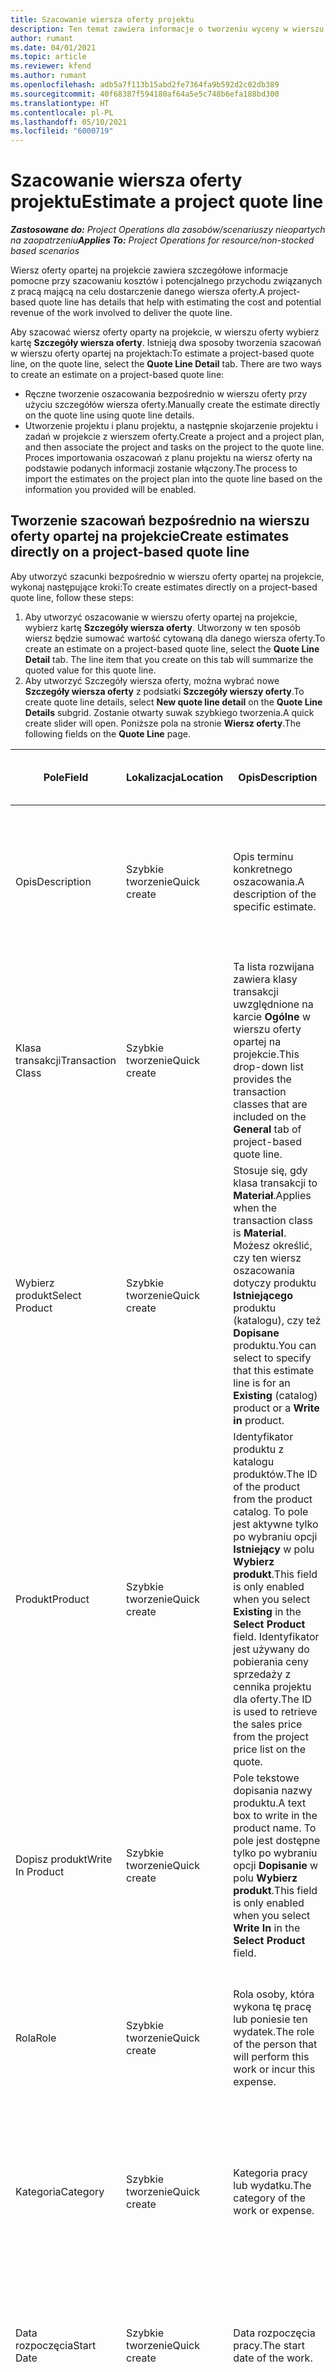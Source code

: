 ```yaml
---
title: Szacowanie wiersza oferty projektu
description: Ten temat zawiera informacje o tworzeniu wyceny w wierszu oferty projektu.
author: rumant
ms.date: 04/01/2021
ms.topic: article
ms.reviewer: kfend
ms.author: rumant
ms.openlocfilehash: adb5a7f113b15abd2fe7364fa9b592d2c02db389
ms.sourcegitcommit: 40f68387f594180af64a5e5c748b6efa188bd300
ms.translationtype: HT
ms.contentlocale: pl-PL
ms.lasthandoff: 05/10/2021
ms.locfileid: "6000719"
---
```

# <a name="estimate-a-project-quote-line"></a><span data-ttu-id="4b25c-103">Szacowanie wiersza oferty projektu</span><span class="sxs-lookup"><span data-stu-id="4b25c-103">Estimate a project quote line</span></span>

<span data-ttu-id="4b25c-104">_**Zastosowane do:** Project Operations dla zasobów/scenariuszy nieopartych na zaopatrzeniu_</span><span class="sxs-lookup"><span data-stu-id="4b25c-104">_**Applies To:** Project Operations for resource/non-stocked based scenarios_</span></span>

<span data-ttu-id="4b25c-105">Wiersz oferty opartej na projekcie zawiera szczegółowe informacje pomocne przy szacowaniu kosztów i potencjalnego przychodu związanych z pracą mającą na celu dostarczenie danego wiersza oferty.</span><span class="sxs-lookup"><span data-stu-id="4b25c-105">A project-based quote line has details that help with estimating the cost and potential revenue of the work involved to deliver the quote line.</span></span>

<span data-ttu-id="4b25c-106">Aby szacować wiersz oferty oparty na projekcie, w wierszu oferty wybierz kartę **Szczegóły wiersza oferty**. Istnieją dwa sposoby tworzenia szacowań w wierszu oferty opartej na projektach:</span><span class="sxs-lookup"><span data-stu-id="4b25c-106">To estimate a project-based quote line, on the quote line, select the **Quote Line Detail** tab. There are two ways to create an estimate on a project-based quote line:</span></span>

   - <span data-ttu-id="4b25c-107">Ręczne tworzenie oszacowania bezpośrednio w wierszu oferty przy użyciu szczegółów wiersza oferty.</span><span class="sxs-lookup"><span data-stu-id="4b25c-107">Manually create the estimate directly on the quote line using quote line details.</span></span> 
   - <span data-ttu-id="4b25c-108">Utworzenie projektu i planu projektu, a następnie skojarzenie projektu i zadań w projekcie z wierszem oferty.</span><span class="sxs-lookup"><span data-stu-id="4b25c-108">Create a project and a project plan, and then associate the project and tasks on the project to the quote line.</span></span> <span data-ttu-id="4b25c-109">Proces importowania oszacowań z planu projektu na wiersz oferty na podstawie podanych informacji zostanie włączony.</span><span class="sxs-lookup"><span data-stu-id="4b25c-109">The process to import the estimates on the project plan into the quote line based on the information you provided will be enabled.</span></span>

## <a name="create-estimates-directly-on-a-project-based-quote-line"></a><span data-ttu-id="4b25c-110">Tworzenie szacowań bezpośrednio na wierszu oferty opartej na projekcie</span><span class="sxs-lookup"><span data-stu-id="4b25c-110">Create estimates directly on a project-based quote line</span></span>

<span data-ttu-id="4b25c-111">Aby utworzyć szacunki bezpośrednio w wierszu oferty opartej na projekcie, wykonaj następujące kroki:</span><span class="sxs-lookup"><span data-stu-id="4b25c-111">To create estimates directly on a project-based quote line, follow these steps:</span></span>

1. <span data-ttu-id="4b25c-112">Aby utworzyć oszacowanie w wierszu oferty opartej na projekcie, wybierz kartę **Szczegóły wiersza oferty**. Utworzony w ten sposób wiersz będzie sumować wartość cytowaną dla danego wiersza oferty.</span><span class="sxs-lookup"><span data-stu-id="4b25c-112">To create an estimate on a project-based quote line, select the **Quote Line Detail** tab. The line item that you create on this tab will summarize the quoted value for this quote line.</span></span> 
2. <span data-ttu-id="4b25c-113">Aby utworzyć Szczegóły wiersza oferty, można wybrać nowe **Szczegóły wiersza oferty** z podsiatki **Szczegóły wierszy oferty**.</span><span class="sxs-lookup"><span data-stu-id="4b25c-113">To create quote line details, select **New quote line detail** on the **Quote Line Details** subgrid.</span></span> <span data-ttu-id="4b25c-114">Zostanie otwarty suwak szybkiego tworzenia.</span><span class="sxs-lookup"><span data-stu-id="4b25c-114">A quick create slider will open.</span></span> <span data-ttu-id="4b25c-115">Poniższe pola na stronie **Wiersz oferty**.</span><span class="sxs-lookup"><span data-stu-id="4b25c-115">The following fields on the **Quote Line** page.</span></span>

| <span data-ttu-id="4b25c-116">**Pole**</span><span class="sxs-lookup"><span data-stu-id="4b25c-116">**Field**</span></span> | <span data-ttu-id="4b25c-117">**Lokalizacja**</span><span class="sxs-lookup"><span data-stu-id="4b25c-117">**Location**</span></span> | <span data-ttu-id="4b25c-118">**Opis**</span><span class="sxs-lookup"><span data-stu-id="4b25c-118">**Description**</span></span> | <span data-ttu-id="4b25c-119">**Wpływ zmian w dalszych etapach**</span><span class="sxs-lookup"><span data-stu-id="4b25c-119">**Downstream impact**</span></span> |
| --- | --- | --- | --- |
| <span data-ttu-id="4b25c-120">Opis</span><span class="sxs-lookup"><span data-stu-id="4b25c-120">Description</span></span> | <span data-ttu-id="4b25c-121">Szybkie tworzenie</span><span class="sxs-lookup"><span data-stu-id="4b25c-121">Quick create</span></span> | <span data-ttu-id="4b25c-122">Opis terminu konkretnego oszacowania.</span><span class="sxs-lookup"><span data-stu-id="4b25c-122">A description of the specific estimate.</span></span> | <span data-ttu-id="4b25c-123">Ta wartość jest wartością domyślną dla powiązanych szczegółów wiersza oferty dla kosztów, które są tworzone automatycznie.</span><span class="sxs-lookup"><span data-stu-id="4b25c-123">This value defaults to the related quote line detail for cost that is automatically created.</span></span> |
| <span data-ttu-id="4b25c-124">Klasa transakcji</span><span class="sxs-lookup"><span data-stu-id="4b25c-124">Transaction Class</span></span> | <span data-ttu-id="4b25c-125">Szybkie tworzenie</span><span class="sxs-lookup"><span data-stu-id="4b25c-125">Quick create</span></span> | <span data-ttu-id="4b25c-126">Ta lista rozwijana zawiera klasy transakcji uwzględnione na karcie **Ogólne** w wierszu oferty opartej na projekcie.</span><span class="sxs-lookup"><span data-stu-id="4b25c-126">This drop-down list provides the transaction classes that are included on the **General** tab of project-based quote line.</span></span>  | <span data-ttu-id="4b25c-127">Ta wartość jest wartością domyślną dla powiązanych szczegółów wiersza oferty dla kosztów, które są tworzone automatycznie.</span><span class="sxs-lookup"><span data-stu-id="4b25c-127">This value defaults to the related quote line detail for cost that is automatically created.</span></span> |
| <span data-ttu-id="4b25c-128">Wybierz produkt</span><span class="sxs-lookup"><span data-stu-id="4b25c-128">Select Product</span></span> | <span data-ttu-id="4b25c-129">Szybkie tworzenie</span><span class="sxs-lookup"><span data-stu-id="4b25c-129">Quick create</span></span> | <span data-ttu-id="4b25c-130">Stosuje się, gdy klasa transakcji to **Materiał**.</span><span class="sxs-lookup"><span data-stu-id="4b25c-130">Applies when the transaction class is **Material**.</span></span> <span data-ttu-id="4b25c-131">Możesz określić, czy ten wiersz oszacowania dotyczy produktu **Istniejącego** produktu (katalogu), czy też **Dopisane** produktu.</span><span class="sxs-lookup"><span data-stu-id="4b25c-131">You can select to specify that this estimate line is for an **Existing** (catalog) product or a **Write in** product.</span></span> | <span data-ttu-id="4b25c-132">Ta wartość jest wartością domyślną dla powiązanych szczegółów wiersza oferty dla kosztów, które są tworzone automatycznie.</span><span class="sxs-lookup"><span data-stu-id="4b25c-132">This value defaults to the related quote line detail for cost that is automatically created.</span></span> |
| <span data-ttu-id="4b25c-133">Produkt</span><span class="sxs-lookup"><span data-stu-id="4b25c-133">Product</span></span> | <span data-ttu-id="4b25c-134">Szybkie tworzenie</span><span class="sxs-lookup"><span data-stu-id="4b25c-134">Quick create</span></span> | <span data-ttu-id="4b25c-135">Identyfikator produktu z katalogu produktów.</span><span class="sxs-lookup"><span data-stu-id="4b25c-135">The ID of the product from the product catalog.</span></span> <span data-ttu-id="4b25c-136">To pole jest aktywne tylko po wybraniu opcji **Istniejący** w polu **Wybierz produkt**.</span><span class="sxs-lookup"><span data-stu-id="4b25c-136">This field is only enabled when you select **Existing** in the **Select Product** field.</span></span> <span data-ttu-id="4b25c-137">Identyfikator jest używany do pobierania ceny sprzedaży z cennika projektu dla oferty.</span><span class="sxs-lookup"><span data-stu-id="4b25c-137">The ID is used to retrieve the sales price from the project price list on the quote.</span></span> | <span data-ttu-id="4b25c-138">Ta wartość jest wartością domyślną dla powiązanych szczegółów wiersza oferty dla kosztów, które są tworzone automatycznie.</span><span class="sxs-lookup"><span data-stu-id="4b25c-138">This value defaults to the related quote line detail for cost that is automatically created.</span></span> |
| <span data-ttu-id="4b25c-139">Dopisz produkt</span><span class="sxs-lookup"><span data-stu-id="4b25c-139">Write In Product</span></span> | <span data-ttu-id="4b25c-140">Szybkie tworzenie</span><span class="sxs-lookup"><span data-stu-id="4b25c-140">Quick create</span></span> | <span data-ttu-id="4b25c-141">Pole tekstowe dopisania nazwy produktu.</span><span class="sxs-lookup"><span data-stu-id="4b25c-141">A text box to write in the product name.</span></span> <span data-ttu-id="4b25c-142">To pole jest dostępne tylko po wybraniu opcji **Dopisanie** w polu **Wybierz produkt**.</span><span class="sxs-lookup"><span data-stu-id="4b25c-142">This field is only enabled when you select **Write In** in the **Select Product** field.</span></span>| <span data-ttu-id="4b25c-143">Ta wartość jest wartością domyślną dla powiązanych szczegółów wiersza oferty dla kosztów, które są tworzone automatycznie.</span><span class="sxs-lookup"><span data-stu-id="4b25c-143">This value defaults to the related quote line detail for cost that is automatically created.</span></span> |
| <span data-ttu-id="4b25c-144">Rola</span><span class="sxs-lookup"><span data-stu-id="4b25c-144">Role</span></span> | <span data-ttu-id="4b25c-145">Szybkie tworzenie</span><span class="sxs-lookup"><span data-stu-id="4b25c-145">Quick create</span></span> | <span data-ttu-id="4b25c-146">Rola osoby, która wykona tę pracę lub poniesie ten wydatek.</span><span class="sxs-lookup"><span data-stu-id="4b25c-146">The role of the person that will perform this work or incur this expense.</span></span> | <span data-ttu-id="4b25c-147">Ta wartość jest wartością domyślną dla powiązanych szczegółów wiersza oferty dla kosztów, które są tworzone automatycznie.</span><span class="sxs-lookup"><span data-stu-id="4b25c-147">This value defaults to the related quote line detail for cost that is automatically created.</span></span> |
| <span data-ttu-id="4b25c-148">Kategoria</span><span class="sxs-lookup"><span data-stu-id="4b25c-148">Category</span></span> | <span data-ttu-id="4b25c-149">Szybkie tworzenie</span><span class="sxs-lookup"><span data-stu-id="4b25c-149">Quick create</span></span> | <span data-ttu-id="4b25c-150">Kategoria pracy lub wydatku.</span><span class="sxs-lookup"><span data-stu-id="4b25c-150">The category of the work or expense.</span></span> | <span data-ttu-id="4b25c-151">Ta wartość jest wartością domyślną dla powiązanych szczegółów wiersza oferty dla kosztów, które są tworzone automatycznie.</span><span class="sxs-lookup"><span data-stu-id="4b25c-151">This value defaults to the related quote line detail for cost that is automatically created.</span></span> |
| <span data-ttu-id="4b25c-152">Data rozpoczęcia</span><span class="sxs-lookup"><span data-stu-id="4b25c-152">Start Date</span></span> | <span data-ttu-id="4b25c-153">Szybkie tworzenie</span><span class="sxs-lookup"><span data-stu-id="4b25c-153">Quick create</span></span> | <span data-ttu-id="4b25c-154">Data rozpoczęcia pracy.</span><span class="sxs-lookup"><span data-stu-id="4b25c-154">The start date of the work.</span></span> | <span data-ttu-id="4b25c-155">W tym polu domyślnie wyświetlane są szczegóły wiersza oferty dla kosztów, które są tworzone automatycznie.</span><span class="sxs-lookup"><span data-stu-id="4b25c-155">This field defaults to the quote line detail for cost that is automatically created.</span></span> |
| <span data-ttu-id="4b25c-156">Data zakończenia</span><span class="sxs-lookup"><span data-stu-id="4b25c-156">End Date</span></span> | <span data-ttu-id="4b25c-157">Szybkie tworzenie</span><span class="sxs-lookup"><span data-stu-id="4b25c-157">Quick create</span></span> | <span data-ttu-id="4b25c-158">Data zakończenia pracy.</span><span class="sxs-lookup"><span data-stu-id="4b25c-158">The end date of the work.</span></span> | <span data-ttu-id="4b25c-159">W tym polu domyślnie wyświetlane są szczegóły wiersza oferty dla kosztów, które są tworzone automatycznie.</span><span class="sxs-lookup"><span data-stu-id="4b25c-159">This field defaults to the quote line detail for cost that is automatically created.</span></span> |
| <span data-ttu-id="4b25c-160">Firma zasobów</span><span class="sxs-lookup"><span data-stu-id="4b25c-160">Resourcing Company</span></span> | <span data-ttu-id="4b25c-161">Szybkie tworzenie</span><span class="sxs-lookup"><span data-stu-id="4b25c-161">Quick Create</span></span> | <span data-ttu-id="4b25c-162">Firma pozyskująca lub podmiot prawny, który ponosi te koszty i zapewnia zasoby do pracy nad tym.</span><span class="sxs-lookup"><span data-stu-id="4b25c-162">The resourcing company or legal entity that incurs this cost and provides the resource to work on it.</span></span> | <span data-ttu-id="4b25c-163">Wartością domyślną są powiązane szczegóły wiersza oferty dla kosztu, który jest tworzony automatycznie i jest używany do pobierania ceny kosztu.</span><span class="sxs-lookup"><span data-stu-id="4b25c-163">The value defaults to the related quote line detail for cost that is automatically created and is used in cost price retrieval.</span></span> |
| <span data-ttu-id="4b25c-164">Jednostka zasobów</span><span class="sxs-lookup"><span data-stu-id="4b25c-164">Resourcing Unit</span></span> | <span data-ttu-id="4b25c-165">Szybkie tworzenie</span><span class="sxs-lookup"><span data-stu-id="4b25c-165">Quick create</span></span> | <span data-ttu-id="4b25c-166">Jednostka zaopatrzeniowa, która ponosi ten koszt i zapewnia zasoby do pracy.</span><span class="sxs-lookup"><span data-stu-id="4b25c-166">The resourcing unit that incurs this cost and provides the resource to work on it.</span></span> | <span data-ttu-id="4b25c-167">Wartością domyślną są powiązane szczegóły wiersza oferty dla kosztu, który jest tworzony automatycznie i jest używany do pobierania ceny kosztu.</span><span class="sxs-lookup"><span data-stu-id="4b25c-167">This value defaults to the related quote line detail for cost that is automatically created and is used in cost price retrieval.</span></span> |
| <span data-ttu-id="4b25c-168">Harmonogram jednostek</span><span class="sxs-lookup"><span data-stu-id="4b25c-168">Unit schedule</span></span> | <span data-ttu-id="4b25c-169">Szybkie tworzenie</span><span class="sxs-lookup"><span data-stu-id="4b25c-169">Quick create</span></span> | <span data-ttu-id="4b25c-170">Grupa jednostek pracy, produktu lub wydatku.</span><span class="sxs-lookup"><span data-stu-id="4b25c-170">The unit group of the work, product, or expense.</span></span> <span data-ttu-id="4b25c-171">Jednostki należą do harmonogramu jednostek lub grupy jednostek.</span><span class="sxs-lookup"><span data-stu-id="4b25c-171">Units belong to a unit schedule or a group of units.</span></span> <span data-ttu-id="4b25c-172">Na przykład mile i kilometry to jednostki należące do grupy jednostek opisujących odległość.</span><span class="sxs-lookup"><span data-stu-id="4b25c-172">For example, miles and kilometers are units that belong to a group of units that describes distance.</span></span> | <span data-ttu-id="4b25c-173">Ta wartość jest wartością domyślną dla powiązanych szczegółów wiersza oferty dla kosztów, które są tworzone automatycznie.</span><span class="sxs-lookup"><span data-stu-id="4b25c-173">This value defaults to the related quote line detail for cost that is automatically created.</span></span> |
| <span data-ttu-id="4b25c-174">Jednostka</span><span class="sxs-lookup"><span data-stu-id="4b25c-174">Unit</span></span> | <span data-ttu-id="4b25c-175">Szybkie tworzenie</span><span class="sxs-lookup"><span data-stu-id="4b25c-175">Quick create</span></span> | <span data-ttu-id="4b25c-176">Jednostka pracy, produkt lub wydatek.</span><span class="sxs-lookup"><span data-stu-id="4b25c-176">The unit of the work, product, or expense.</span></span> | <span data-ttu-id="4b25c-177">Ta wartość jest wartością domyślną dla powiązanych szczegółów wiersza oferty dla kosztów, które są tworzone automatycznie.</span><span class="sxs-lookup"><span data-stu-id="4b25c-177">This value defaults to the related quote line detail for cost that is automatically created.</span></span> |
| <span data-ttu-id="4b25c-178">Ilość</span><span class="sxs-lookup"><span data-stu-id="4b25c-178">Quantity</span></span> | <span data-ttu-id="4b25c-179">Szybkie tworzenie</span><span class="sxs-lookup"><span data-stu-id="4b25c-179">Quick create</span></span> | <span data-ttu-id="4b25c-180">Ilość pracy, produkt lub wydatek.</span><span class="sxs-lookup"><span data-stu-id="4b25c-180">The quantity of work, product, or expense.</span></span> | <span data-ttu-id="4b25c-181">Ta wartość jest wartością domyślną dla powiązanych szczegółów wiersza oferty dla kosztów, które są tworzone automatycznie.</span><span class="sxs-lookup"><span data-stu-id="4b25c-181">This value defaults to the related quote line detail for cost that is automatically created.</span></span> |
| <span data-ttu-id="4b25c-182">Cena jednostkowa</span><span class="sxs-lookup"><span data-stu-id="4b25c-182">Unit price</span></span> | <span data-ttu-id="4b25c-183">Szybkie tworzenie</span><span class="sxs-lookup"><span data-stu-id="4b25c-183">Quick Create</span></span> |<span data-ttu-id="4b25c-184">Stawka fakturowa roli, która wykonuje pracę, cena jednostkowa produktu lub cena sprzedaży produktu lub kategorii wydatków.</span><span class="sxs-lookup"><span data-stu-id="4b25c-184">The bill rate of the role that is performing the work, the unit price of the product, or the sales price of the product or expense category.</span></span> <span data-ttu-id="4b25c-185">To pole ma wartość domyślną **Czas** na podstawie kombinacji wartości wymiarów wyceny w wierszu ceny roli cennika projektu, który obowiązuje od daty rozpoczęcia.</span><span class="sxs-lookup"><span data-stu-id="4b25c-185">The default for **Time** is based on the combination of pricing dimension values on the role price line of the project price list that is effective for the start date.</span></span> <span data-ttu-id="4b25c-186">W przypadku **Kosztów** wartość jest domyślna określana na podstawie konfiguracji ceny w danej kategorii transakcji w cenniku projektu, która obowiązuje w stosunku do daty rozpoczęcia.</span><span class="sxs-lookup"><span data-stu-id="4b25c-186">For **Expenses**, the default is from the price setup for the transaction category in the project price list that is effective for the start date.</span></span> <span data-ttu-id="4b25c-187">Jeśli w kategorii transakcji wybrana jest inna metoda kalkulacji cen niż cena jednostkowa, nie zostanie zastosowana wartość domyślna, a to pole pozostanie puste.</span><span class="sxs-lookup"><span data-stu-id="4b25c-187">If the pricing method for the transaction category is not price-per-unit, there is no default, and this field is left blank.</span></span> <span data-ttu-id="4b25c-188">Wartość domyślna tego pola jest oparta na pozycji cennika w **Cenniku projektu**, która obowiązuje w dniu rozpoczęcia.</span><span class="sxs-lookup"><span data-stu-id="4b25c-188">For products, this field's default is based on the **Price list item**  line in the project price list that is effective for the start date.</span></span>| <span data-ttu-id="4b25c-189">Stawka kosztów roli wykonującej pracę lub koszt jednostkowy kategorii wydatków lub koszt jednostkowy produktu.</span><span class="sxs-lookup"><span data-stu-id="4b25c-189">The cost rate of the role that is performing the work, the cost per unit of the expense category, or the unit cost of the product.</span></span> <span data-ttu-id="4b25c-190">Wartość domyślna **Czas** jest w oparciu o kombinację wartości wymiarów wyceny w wierszu ceny roli w cenniku własnym dołączonym do jednostki zamawiającej obowiązującej od daty rozpoczęcia.</span><span class="sxs-lookup"><span data-stu-id="4b25c-190">The default for **Time** is based on the combination of pricing dimension values on the role price line of the cost price list attached to the contracting unit effective for the start date.</span></span> <span data-ttu-id="4b25c-191">W przypadku wydatków wartość domyślna jest oparta na wierszu ceny kategorii w cenniku własnym dołączonym do jednostki zawierającej umowę, która obowiązuje od daty rozpoczęcia.</span><span class="sxs-lookup"><span data-stu-id="4b25c-191">For expenses, the default is based on the category price line of the cost price list attached to the contracting unit that is effective for the start date.</span></span> <span data-ttu-id="4b25c-192">Jeśli metoda wyceny dla kategorii transakcji nie jest ceną za jednostkę, nie ma wartości domyślnej i to pole jest puste.</span><span class="sxs-lookup"><span data-stu-id="4b25c-192">If the pricing method for the transaction category isn't price-per-unit, there's no default and this field is left blank.</span></span> <span data-ttu-id="4b25c-193">Wartość domyślna tego pola jest oparta na **Pozycji cennika**  w Cenniku projektu dołączonego do jednostki zamawiającej, która obowiązuje od daty rozpoczęcia.</span><span class="sxs-lookup"><span data-stu-id="4b25c-193">For products, this field's default is based on the **Price list item**  line of the cost price list attached to the contracting unit that is effective for the start date.</span></span>|
| <span data-ttu-id="4b25c-194">Szacowany podatek</span><span class="sxs-lookup"><span data-stu-id="4b25c-194">Estimated Tax</span></span> | <span data-ttu-id="4b25c-195">Szybkie tworzenie</span><span class="sxs-lookup"><span data-stu-id="4b25c-195">Quick create</span></span> | <span data-ttu-id="4b25c-196">Można ręcznie wprowadzić szacowaną kwotę podatku dla tej pracy lub kosztu.</span><span class="sxs-lookup"><span data-stu-id="4b25c-196">You can manually enter the estimated tax for this work or expense.</span></span> | <span data-ttu-id="4b25c-197">W tym polu nie ma wpływu zmian na dalsze etapy.</span><span class="sxs-lookup"><span data-stu-id="4b25c-197">There is no downstream impact for this field.</span></span> |
| <span data-ttu-id="4b25c-198">Kwota</span><span class="sxs-lookup"><span data-stu-id="4b25c-198">Amount</span></span> | <span data-ttu-id="4b25c-199">Szybkie tworzenie</span><span class="sxs-lookup"><span data-stu-id="4b25c-199">Quick create</span></span> | <span data-ttu-id="4b25c-200">Informacje zawarte w tym polu można wprowadzić ręcznie, jeśli pola **Ilość** oraz **Cena** pozostaną niewypełnione.</span><span class="sxs-lookup"><span data-stu-id="4b25c-200">You can manually input information into this field if the **Quantity** and **Price** fields are left blank.</span></span> <span data-ttu-id="4b25c-201">Jeśli te pola nie są puste, to pole staje się dostępne tylko do odczytu i będzie obliczane jako (ilość \* cena jednostkowa) + podatek.</span><span class="sxs-lookup"><span data-stu-id="4b25c-201">If these fields are not blank, this field becomes read only and is calculated as (Quantity \* Unit price) + Tax.</span></span> | <span data-ttu-id="4b25c-202">W tym polu nie ma wpływu zmian na dalsze etapy.</span><span class="sxs-lookup"><span data-stu-id="4b25c-202">There is no downstream impact for this field.</span></span> |

## <a name="update-prices-on-quote-line-details"></a><span data-ttu-id="4b25c-203">Aktualizowanie cen w wierszach oferty</span><span class="sxs-lookup"><span data-stu-id="4b25c-203">Update prices on quote line details</span></span>

<span data-ttu-id="4b25c-204">W przypadku zmodyfikowania cen z cennika projektu dołączonego do oferty lub na liście kosztów własnych jednostki kontraktującej można wybrać opcję **Ponowne obliczenie** znajdującą się na stronie **Oferta**, aby odświeżyć ceny w poszczególnych wierszach oferty w celu odzwierciedlenia tej zmiany.</span><span class="sxs-lookup"><span data-stu-id="4b25c-204">If you have changed prices on the project price list that is attached to the quote, or on cost price list of the contracting unit, you can select **Recalculate** on the **Quote** page, to refresh the prices on the individual quote line details to reflect this change.</span></span> <span data-ttu-id="4b25c-205">Po wybraniu opcji **Ponowne obliczanie** zostanie wyświetlone ostrzeżenie informujące, że ceny w szczegółach wiersza oferty zostaną zresetowane we wszystkich wierszach oferty.</span><span class="sxs-lookup"><span data-stu-id="4b25c-205">When you select **Recalculate**, a warning appears that informs you that prices on quote line details for all quote lines on this quote will be reset.</span></span> <span data-ttu-id="4b25c-206">Wybierz opcję **Tak**, aby odświeżyć ceny zarówno dla sprzedaży, jak i dla szczegółów wiersza oferty kosztów.</span><span class="sxs-lookup"><span data-stu-id="4b25c-206">Select **Yes** to refresh prices for both sales and cost quote line details.</span></span>

## <a name="access-quote-line-details-for-cost"></a><span data-ttu-id="4b25c-207">Dostęp do wierszy oferty w celu uzyskania dostępu do kosztów</span><span class="sxs-lookup"><span data-stu-id="4b25c-207">Access quote line details for cost</span></span>

<span data-ttu-id="4b25c-208">Aby uzyskać dostęp do szczegółów linii wyceny dla kosztów, wykonaj następujące kroki:</span><span class="sxs-lookup"><span data-stu-id="4b25c-208">To access quote line details for cost, follow these steps:</span></span>

1. <span data-ttu-id="4b25c-209">Na karcie **Szczegóły wiersza oferty** zaznacz wiersz w siatce, aby włączyć akcje na pasku narzędzi podsiatki.</span><span class="sxs-lookup"><span data-stu-id="4b25c-209">On the **Quote Line Details** tab, select a row in the grid to enable actions on the toolbar of the subgrid.</span></span> 
2. <span data-ttu-id="4b25c-210">Wybierz opcję **Wyświetl szczegóły kosztów**, aby wyświetlić powiązaną stawkę kosztów i kwotę dla danego wiersza oferty.</span><span class="sxs-lookup"><span data-stu-id="4b25c-210">Select **Open Cost Detail** to see the related cost rate and amount for this quote line.</span></span>

> [!NOTE]
> <span data-ttu-id="4b25c-211">Zmiana jednostki zasobów, ilości, dat, roli lub kategorii w wierszu szczegółów oferty dotyczących kosztu spowoduje zmianę odpowiednich wartości w szczegółach wiersza oferty dotyczącej sprzedaży.</span><span class="sxs-lookup"><span data-stu-id="4b25c-211">Changing the resourcing unit, quantity, dates, role, or category values on the quote line detail for cost will change the corresponding values on the quote line details for sales.</span></span>

## <a name="currency-on-quote-line-details-for-cost-and-sales"></a><span data-ttu-id="4b25c-212">Waluta w wierszu szczegółów oferty dotyczących kosztów i sprzedaży</span><span class="sxs-lookup"><span data-stu-id="4b25c-212">Currency on quote line details for cost and sales</span></span>

<span data-ttu-id="4b25c-213">Waluta w szczegółach wiersza oferty dla sprzedaży jest ustawieniem domyślnym z cennika projektu, który obowiązuje od daty rozpoczęcia szczegółów wiersza oferty.</span><span class="sxs-lookup"><span data-stu-id="4b25c-213">The currency on the quote line detail for sales defaults from the project price list that is effective for the start date of the quote line detail.</span></span>

<span data-ttu-id="4b25c-214">Waluta w szczegółach wiersza oferty dla kosztów domyślnych z cennika jednostki umownej oferty, która obowiązuje od daty rozpoczęcia szczegółów wiersza oferty dla kosztu.</span><span class="sxs-lookup"><span data-stu-id="4b25c-214">The currency on the quote line detail for cost defaults from the price list of the contracting unit of the quote that is effective for the start date of the quote line detail for cost.</span></span>

> [!NOTE]
> <span data-ttu-id="4b25c-215">Obliczenia rentowności konwertują kwotę w wierszu oferty szczegółów dotyczących kosztów i sprzedaży na walutę podstawową środowiska, aby raportować ogólną obliczoną marżę oferty.</span><span class="sxs-lookup"><span data-stu-id="4b25c-215">Profitability calculations convert the amount on quote line details for cost and sales into the base currency of the environment to report the overall estimated margin on the quote.</span></span> <span data-ttu-id="4b25c-216">Błędy zaokrąglania walut i zmienione marginesy mogą nastąpić z powodu braku aktualnych kursów wymiany.</span><span class="sxs-lookup"><span data-stu-id="4b25c-216">Currency rounding errors and changed margins could occur because of the lack of date effective exchange rates.</span></span> <span data-ttu-id="4b25c-217">Używaj tych obliczeń tylko w przypadku ofert projektowych, ponieważ są to przybliżone dane i nie są to rzeczywiste sprawozdania ustawowe lub inne, które wymagają większej precyzji zaokrąglania i świadomości skuteczności dat dla kursów wymiany.</span><span class="sxs-lookup"><span data-stu-id="4b25c-217">Use these calculations only on project quotes as these are approximations and are not actual statutory or other reporting that requires higher precision of rounding and awareness of date effectivity for exchange rates.</span></span>


[!INCLUDE[footer-include](../includes/footer-banner.md)]
